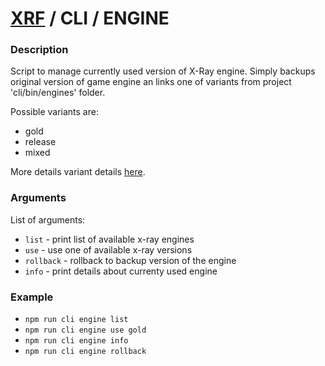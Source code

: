 # [XRF](../../) / CLI / ENGINE

### Description

Script to manage currently used version of X-Ray engine.
Simply backups original version of game engine an links one of variants from project 'cli/bin/engines' folder.

Possible variants are:

- gold
- release
- mixed

More details variant details [here](https://github.com/OpenXRay/xray-16/wiki/%5BEN%5D-How-to-install-and-play).

### Arguments

List of arguments:

- `list` - print list of available x-ray engines
- `use` - use one of available x-ray versions
- `rollback` - rollback to backup version of the engine
- `info` - print details about currenty used engine

### Example

- `npm run cli engine list`
- `npm run cli engine use gold`
- `npm run cli engine info`
- `npm run cli engine rollback`
